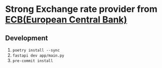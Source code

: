 # Strong Exchange rate provider from [ECB(European Central Bank)](https://www.ecb.europa.eu)

## Development 

1. ```poetry install --sync```
2. ```fastapi dev app/main.py```
3. ```pre-commit install```
